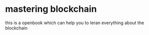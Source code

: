 # mastering blockchain
this is a openbook which can help you to leran everything about the blockchain
